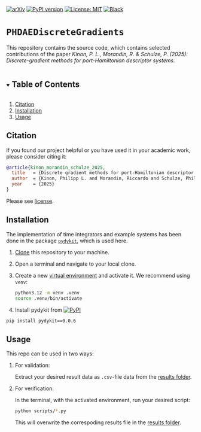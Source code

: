 [![arXiv](https://img.shields.io/badge/arXiv-1234.56789-b31b1b.svg)](https://arxiv.org/abs/1234.56789)
[![PyPI version](https://badge.fury.io/py/pydykit.svg)][url_pypi_this_package]
[![License: MIT](https://img.shields.io/badge/License-MIT-yellow.svg)](LICENSE)
[![Black](https://img.shields.io/badge/code%20style-black-000000.svg)](https://github.com/psf/black)
<!-- [![DOI](https://zenodo.org/badge/440932364.svg)][url_latest_doi] -->

# `PHDAEDiscreteGradients`

This repository contains the source code, which contains selected contributions of the paper
_Kinon, P. L., Morandin, R. & Schulze, P. (2025): Discrete-gradient methods for port-Hamiltonian descriptor systems_.
<!-- [Kinon, P. L., Morandin, R. & Schulze, P. (2025): Discrete-gradient methods for port-Hamiltonian descriptor systems][url_article]. -->
<!-- TABLE OF CONTENTS -->
<details open="open">
  <summary><h2 style="display: inline-block">Table of Contents</h2></summary>
  <ol>
    <li><a href="#citation">Citation</a></li>
    <li><a href="#installation">Installation</a></li>
    <li><a href="#usage">Usage</a></li>
    <!-- <li><a href="#acknowledgements">Acknowledgements</a></li> -->
  </ol>
</details>

## Citation

If you found our project helpful or you have used it in your academic work, please consider citing it:

```bibtex
@article{kinon_morandin_schulze_2025,
  title   = {Discrete gradient methods for port-Hamiltonian descriptor systems},
  author  = {Kinon, Philipp L. and Morandin, Riccardo and Schulze, Philipp},
  year    = {2025}
}
```
  <!-- ,
  journal = {ArXiv e-print XY},
  doi     = {DOI} -->
<!-- } -->

<!-- and the latest [Zenodo-DOI][url_latest_doi]. -->
Please see [license][url_license].
<!-- and [acknowledgements](#acknowledgements). -->


## Installation

The implementation of time integrators and example systems has been done in the package [`pydykit`][pydykit_repo], which is used here.

1. [Clone][url_how_to_clone] this repository to your machine.
2. Open a terminal and navigate to your local clone.
3. Create a new [virtual environment][url_env_python] and activate it. We recommend using `venv`:

   ```bash
   python3.12 -m venv .venv
   source .venv/bin/activate
   ```

4. Install pydykit from
[![PyPI](https://badge.fury.io/py/pydykit.svg)][url_pypi_this_package]
```bash
pip install pydykit==0.0.6
```


## Usage

This repo can be used in two ways:

1. For validation:

   Extract your desired result data as `.csv`-file data from the [results folder](results).

2. For verification:

   In the terminal, with the activated environment, run your desired script:
   ```bash
   python scripts/*.py
   ```
   This will overwrite the correspoding results file in the [results folder](results).

<!-- ## Acknowledgements

The research documented in this repository has been funded by the
[German Research Foundation (DFG, Deutsche Forschungsgemeinschaft)][dfg_website] - project number -->
<!-- [255730231][dfg_project]. -->

[dfg_website]: https://www.dfg.de/
<!-- [dfg_project]: https://gepris.dfg.de/gepris/projekt/255730231 -->

[url_license]: LICENSE
<!-- [url_latest_doi]: https://zenodo.org/badge/latestdoi/440932364 -->
<!-- [url_article]: https://doi.org/10.1016/j.mechmat.2022.104307 -->
[url_how_to_clone]: https://docs.github.com/en/repositories/creating-and-managing-repositories/cloning-a-repository

[url_env_python]: https://docs.python.org/3/tutorial/venv.html

[url_pypi_this_package]: https://pypi.org/project/pydykit/0.0.6/

[pydykit_repo]: https://github.com/pydykit/pydykit/

